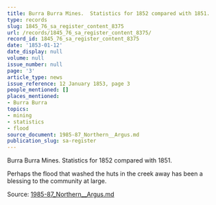 ```yaml
---
title: Burra Burra Mines.  Statistics for 1852 compared with 1851.
type: records
slug: 1845_76_sa_register_content_8375
url: /records/1845_76_sa_register_content_8375/
record_id: 1845_76_sa_register_content_8375
date: '1853-01-12'
date_display: null
volume: null
issue_number: null
page: '3'
article_type: news
issue_reference: 12 January 1853, page 3
people_mentioned: []
places_mentioned:
- Burra Burra
topics:
- mining
- statistics
- flood
source_document: 1985-87_Northern__Argus.md
publication_slug: sa-register
---
```


Burra Burra Mines.  Statistics for 1852 compared with 1851.

Perhaps the flood that washed the huts in the creek away has been a blessing to the community at large.

Source: [1985-87_Northern__Argus.md](/downloads/markdown/1985-87_Northern__Argus.md)
